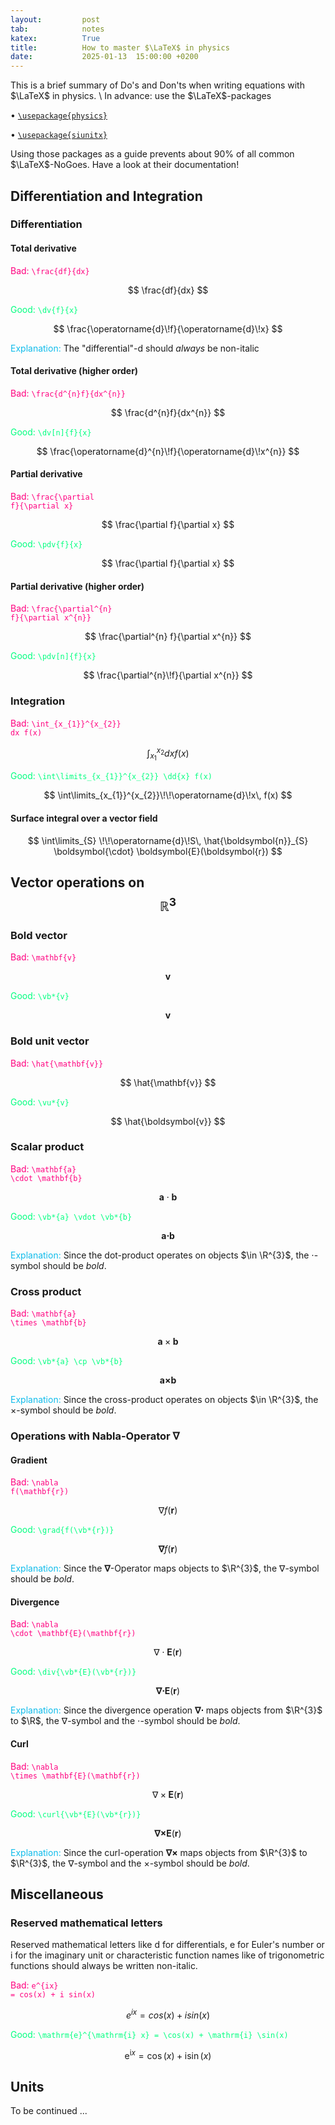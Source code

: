 ```yaml
---
layout:         post
tab:	        notes
katex:          True
title:          How to master $\LaTeX$ in physics
date:           2025-01-13  15:00:00 +0200
---
```


This is a brief summary of Do's and Don'ts when writing equations with $\LaTeX$ in physics. \\
In advance: use the $\LaTeX$-packages

• [`\usepackage{physics}`](https://ctan.mirror.norbert-ruehl.de/macros/latex/contrib/physics/physics.pdf)

• [`\usepackage{siunitx}`](https://ctan.org/pkg/siunitx)

Using those packages as a guide prevents about 90% of all common $\LaTeX$-NoGoes.
Have a look at their documentation!

## Differentiation and Integration

### Differentiation

#### Total derivative
<span style="color:#ff007f">Bad:</span>
<code class="language-plaintext highlighter-rouge" style="color:#ff007f">\frac{df}{dx}</code>

$$
\frac{df}{dx}
$$

<span style="color:#00ff7f">Good:</span>
<span style="color:#00ff7f">`\dv{f}{x}`</span>

$$
\frac{\operatorname{d}\!f}{\operatorname{d}\!x}
$$

<span style="color:#10bceb">Explanation:</span>
The "differential"-$\mathrm{d}$ should *always* be non-italic

#### Total derivative (higher order)
<span style="color:#ff007f">Bad:</span>
<code class="language-plaintext highlighter-rouge" style="color:#ff007f">\frac{d^{n}f}{dx^{n}}</code>

$$
\frac{d^{n}f}{dx^{n}}
$$

<span style="color:#00ff7f">Good:</span>
<span style="color:#00ff7f">`\dv[n]{f}{x}`</span>

$$
\frac{\operatorname{d}^{n}\!f}{\operatorname{d}\!x^{n}}
$$


#### Partial derivative
<span style="color:#ff007f">Bad:</span>
<code class="language-plaintext highlighter-rouge" style="color:#ff007f">\frac{\partial f}{\partial x}</code>

$$
\frac{\partial f}{\partial x}
$$

<span style="color:#00ff7f">Good:</span>
<span style="color:#00ff7f">`\pdv{f}{x}`</span>

$$
\frac{\partial f}{\partial x}
$$


#### Partial derivative (higher order)
<span style="color:#ff007f">Bad:</span>
<code class="language-plaintext highlighter-rouge" style="color:#ff007f">\frac{\partial^{n} f}{\partial x^{n}}</code>

$$
\frac{\partial^{n} f}{\partial x^{n}}
$$

<span style="color:#00ff7f">Good:</span>
<span style="color:#00ff7f">`\pdv[n]{f}{x}`</span>

$$
\frac{\partial^{n}\!f}{\partial x^{n}}
$$


### Integration
<span style="color:#ff007f">Bad:</span>
<code class="language-plaintext highlighter-rouge" style="color:#ff007f">\int_{x_{1}}^{x_{2}} dx f(x)</code>

$$
\int_{x_{1}}^{x_{2}} dx f(x)
$$

<span style="color:#00ff7f">Good:</span>
<span style="color:#00ff7f">`\int\limits_{x_{1}}^{x_{2}} \dd{x} f(x)`</span>

$$
\int\limits_{x_{1}}^{x_{2}}\!\!\operatorname{d}\!x\, f(x)
$$

#### Surface integral over a vector field

$$
\int\limits_{S} \!\!\operatorname{d}\!S\, \hat{\boldsymbol{n}}_{S} \boldsymbol{\cdot} \boldsymbol{E}(\boldsymbol{r})
$$




## Vector operations on $$\mathbb{R}^{3}$$

### Bold vector
<span style="color:#ff007f">Bad:</span>
<code class="language-plaintext highlighter-rouge" style="color:#ff007f">\mathbf{v}</code>

$$
\mathbf{v}
$$

<span style="color:#00ff7f">Good:</span>
<span style="color:#00ff7f">`\vb*{v}`</span>


$$
\boldsymbol{v}
$$

### Bold unit vector

<span style="color:#ff007f">Bad:</span>
<code class="language-plaintext highlighter-rouge" style="color:#ff007f">\hat{\mathbf{v}}</code>

$$
\hat{\mathbf{v}}
$$

<span style="color:#00ff7f">Good:</span>
<span style="color:#00ff7f">`\vu*{v}`</span>


$$
\hat{\boldsymbol{v}}
$$

### Scalar product

<span style="color:#ff007f">Bad:</span>
<code class="language-plaintext highlighter-rouge" style="color:#ff007f">\mathbf{a} \cdot \mathbf{b}</code>

$$
\mathbf{a} \cdot \mathbf{b}
$$

<span style="color:#00ff7f">Good:</span>
<span style="color:#00ff7f">`\vb*{a} \vdot \vb*{b}`</span>


$$
\boldsymbol{a} \boldsymbol{\cdot} \boldsymbol{b}
$$

<span style="color:#10bceb">Explanation:</span>
Since the dot-product operates on objects $\in \R^{3}$, the $\cdot$-symbol should be *bold*.

### Cross product
<span style="color:#ff007f">Bad:</span>
<code class="language-plaintext highlighter-rouge" style="color:#ff007f">\mathbf{a} \times \mathbf{b}</code>

$$
\mathbf{a} \times \mathbf{b}
$$

<span style="color:#00ff7f">Good:</span>
<span style="color:#00ff7f">`\vb*{a} \cp \vb*{b}`</span>


$$
\boldsymbol{a} \boldsymbol{\times} \boldsymbol{b}
$$

<span style="color:#10bceb">Explanation:</span>
Since the cross-product operates on objects $\in \R^{3}$, the $\times$-symbol should be *bold*.

### Operations with Nabla-Operator $\boldsymbol{\nabla}$

#### Gradient
<span style="color:#ff007f">Bad:</span>
<code class="language-plaintext highlighter-rouge" style="color:#ff007f">\nabla f(\mathbf{r})</code>

$$
\nabla f(\mathbf{r})
$$

<span style="color:#00ff7f">Good:</span>
<span style="color:#00ff7f">`\grad{f(\vb*{r})}`</span>


$$
\boldsymbol{\nabla} f(\boldsymbol{r})
$$

<span style="color:#10bceb">Explanation:</span>
Since the $\boldsymbol{\nabla}$-Operator maps objects to $\R^{3}$, the $\nabla$-symbol should be *bold*.

#### Divergence
<span style="color:#ff007f">Bad:</span>
<code class="language-plaintext highlighter-rouge" style="color:#ff007f">\nabla \cdot \mathbf{E}(\mathbf{r})</code>

$$
\nabla \cdot \mathbf{E}(\mathbf{r})
$$

<span style="color:#00ff7f">Good:</span>
<span style="color:#00ff7f">`\div{\vb*{E}(\vb*{r})}`</span>


$$
\boldsymbol{\nabla} \boldsymbol{\cdot} \boldsymbol{E}(\boldsymbol{r})
$$

<span style="color:#10bceb">Explanation:</span>
Since the divergence operation $\boldsymbol{\nabla} \boldsymbol{\cdot}$ maps objects from $\R^{3}$ to $\R$, the $\nabla$-symbol and the $\cdot$-symbol should be *bold*.

#### Curl
<span style="color:#ff007f">Bad:</span>
<code class="language-plaintext highlighter-rouge" style="color:#ff007f">\nabla \times \mathbf{E}(\mathbf{r})</code>

$$
\nabla \times \mathbf{E}(\mathbf{r})
$$

<span style="color:#00ff7f">Good:</span>
<span style="color:#00ff7f">`\curl{\vb*{E}(\vb*{r})}`</span>


$$
\boldsymbol{\nabla} \boldsymbol{\times} \boldsymbol{E}(\boldsymbol{r})
$$

<span style="color:#10bceb">Explanation:</span>
Since the curl-operation $\boldsymbol{\nabla} \boldsymbol{\times}$ maps objects from $\R^{3}$ to $\R^{3}$, the $\nabla$-symbol and the $\times$-symbol should be *bold*.


## Miscellaneous

### Reserved mathematical letters
Reserved mathematical letters like $\mathrm{d}$ for differentials, $\mathrm{e}$ for Euler's number or $\mathrm{i}$ for the imaginary unit or characteristic function names like of trigonometric functions should always be written non-italic.

<span style="color:#ff007f">Bad:</span>
<code class="language-plaintext highlighter-rouge" style="color:#ff007f">e^{ix} = cos(x) + i sin(x)</code>

$$
e^{ix} = cos(x) + i sin(x)
$$

<span style="color:#00ff7f">Good:</span>
<span style="color:#00ff7f">`\mathrm{e}^{\mathrm{i} x} = \cos(x) + \mathrm{i} \sin(x)`</span>


$$
\mathrm{e}^{\mathrm{i} x} = \cos(x) + \mathrm{i} \sin(x)
$$

## Units
To be continued ...

